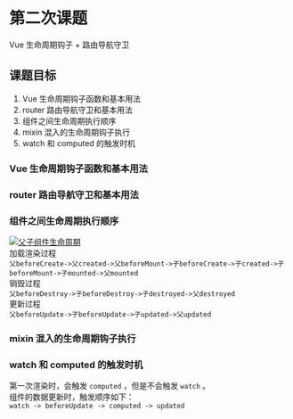 # 第二次课题

Vue 生命周期钩子 + 路由导航守卫

## 课题目标

1. Vue 生命周期钩子函数和基本用法
2. router 路由导航守卫和基本用法
3. 组件之间生命周期执行顺序
4. mixin 混入的生命周期钩子执行
5. watch 和 computed 的触发时机

### Vue 生命周期钩子函数和基本用法
### router 路由导航守卫和基本用法

### 组件之间生命周期执行顺序
[![父子组件生命周期](https://s1.ax1x.com/2022/08/07/vKXnII.png)](https://imgtu.com/i/vKXnII)  
加载渲染过程  
`父beforeCreate->父created->父beforeMount->子beforeCreate->子created->子beforeMount->子mounted->父mounted`  
销毁过程  
`父beforeDestroy->子beforeDestroy->子destroyed->父destroyed`  
更新过程  
`父beforeUpdate->子beforeUpdate->子updated->父updated`  
### mixin 混入的生命周期钩子执行

### watch 和 computed 的触发时机
第一次渲染时，会触发 `computed` ，但是不会触发 `watch` 。  
组件的数据更新时，触发顺序如下：  
`watch -> beforeUpdate -> computed -> updated`